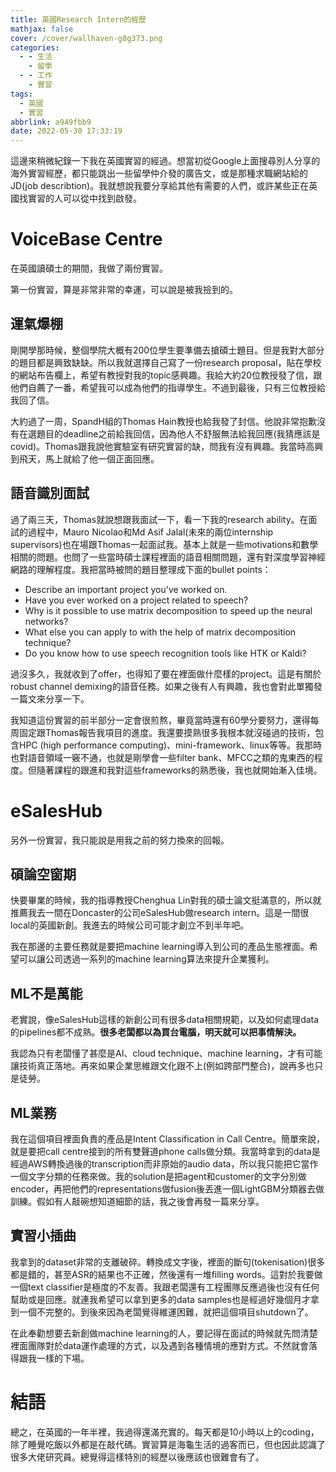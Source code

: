 ```yaml
---
title: 英國Research Intern的經歷
mathjax: false
cover: /cover/wallhaven-g8g373.png
categories:
  - - 生活
    - 留學
  - - 工作
    - 實習
tags:
  - 英國
  - 實習
abbrlink: a949fbb9
date: 2022-05-30 17:33:19
---
```


這邊來稍微紀錄一下我在英國實習的經過。想當初從Google上面搜尋別人分享的海外實習經歷，都只能跳出一些留學仲介發的廣告文，或是那種求職網站給的JD(job describtion)。我就想說我要分享給其他有需要的人們，或許某些正在英國找實習的人可以從中找到啟發。

# VoiceBase Centre

在英國讀碩士的期間，我做了兩份實習。

第一份實習，算是非常非常的幸運，可以說是被我撿到的。

## 運氣爆棚

剛開學那時候，整個學院大概有200位學生要準備去搶碩士題目。但是我對大部分的題目都是興致缺缺。所以我就選擇自己寫了一份research proposal，貼在學校的網站布告欄上，希望有教授對我的topic感興趣。我給大約20位教授發了信，跟他們自薦了一番，希望我可以成為他們的指導學生。不過到最後，只有三位教授給我回了信。

大約過了一周，SpandH組的Thomas Hain教授也給我發了封信。他說非常抱歉沒有在選題目的deadline之前給我回信，因為他人不舒服無法給我回應(我猜應該是covid)。Thomas跟我說他實驗室有研究實習的缺，問我有沒有興趣。我當時高興到飛天，馬上就給了他一個正面回應。

## 語音識別面試

過了兩三天，Thomas就說想跟我面試一下，看一下我的research ability。在面試的過程中，Mauro Nicolao和‪Md Asif Jalal‬(未來的兩位internship supervisors)也在場跟Thomas一起面試我。基本上就是一些motivations和數學相關的問題。也問了一些當時碩士課程裡面的語音相關問題，還有對深度學習神經網路的理解程度。我把當時被問的題目整理成下面的bullet points：

- Describe an important project you've worked on.
- Have you ever worked on a project related to speech?
- Why is it possible to use matrix decomposition to speed up the neural networks?
- What else you can apply to with the help of matrix decomposition technique?
- Do you know how to use speech recognition tools like HTK or Kaldi?

過沒多久，我就收到了offer，也得知了要在裡面做什麼樣的project。這是有關於robust channel demixing的語音任務。如果之後有人有興趣，我也會對此單獨發一篇文來分享一下。

我知道這份實習的前半部分一定會很煎熬，畢竟當時還有60學分要努力，還得每周固定跟Thomas報告我項目的進度。我還要摸熟很多我根本就沒碰過的技術，包含HPC (high performance computing)、mini-framework、linux等等。我那時也對語音領域一竅不通，也就是剛學會一些filter bank、MFCC之類的鬼東西的程度。但隨著課程的跟進和我對這些frameworks的熟悉後，我也就開始漸入佳境。

# eSalesHub

另外一份實習，我只能說是用我之前的努力換來的回報。

## 碩論空窗期

快要畢業的時候，我的指導教授Chenghua Lin對我的碩士論文挺滿意的，所以就推薦我去一間在Doncaster的公司eSalesHub做research intern。這是一間很local的英國新創。我進去的時候公司可能才創立不到半年吧。

我在那邊的主要任務就是要把machine learning導入到公司的產品生態裡面。希望可以讓公司透過一系列的machine learning算法來提升企業獲利。

## ML不是萬能

老實說，像eSalesHub這樣的新創公司有很多data相關規範，以及如何處理data的pipelines都不成熟。**很多老闆都以為買台電腦，明天就可以把事情解決。**

我認為只有老闆懂了甚麼是AI、cloud technique、machine learning，才有可能讓技術真正落地。再來如果企業思維跟文化跟不上(例如跨部門整合)，說再多也只是徒勞。

## ML業務

我在這個項目裡面負責的產品是Intent Classification in Call Centre。簡單來說，就是要把call centre接到的所有雙聲道phone calls做分類。我當時拿到的data是經過AWS轉換過後的transcription而非原始的audio data，所以我只能把它當作一個文字分類的任務來做。我的solution是把agent和customer的文字分別做encoder，再把他們的representations做fusion後丟進一個LightGBM分類器去做訓練。假如有人敲碗想知道細節的話，我之後會再發一篇來分享。

## 實習小插曲

我拿到的dataset非常的支離破碎。轉換成文字後，裡面的斷句(tokenisation)很多都是錯的，甚至ASR的結果也不正確，然後還有一堆filling words。這對於我要做一個text classifier是極度的不友善。我跟老闆還有工程團隊反應過後也沒有任何幫助或是回應。就連我希望可以拿到更多的data samples也是經過好幾個月才拿到一個不完整的。到後來因為老闆覺得維運困難，就把這個項目shutdown了。

在此奉勸想要去新創做machine learning的人，要記得在面試的時候就先問清楚裡面團隊對於data運作處理的方式，以及遇到各種情境的應對方式。不然就會落得跟我一樣的下場。

# 結語

總之，在英國的一年半裡，我過得還滿充實的。每天都是10小時以上的coding，除了睡覺吃飯以外都是在敲代碼。實習算是海龜生活的過客而已，但也因此認識了很多大佬研究員。總覺得這樣特別的經歷以後應該也很難會有了。